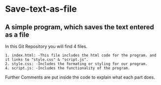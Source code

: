 # Save-text-as-file
## A simple program, which saves the text entered as a file 

In this Git Repository you will find 4 files.

    1. index.html: -This file includes the html code for the program. and it links to "style.css" & "script.js".
    2. style.css: -Includes the formating or styling for our program.
    4. script.js: -Includes the functionality of the program.

Further Comments are put inside the code to explain what each part does.
